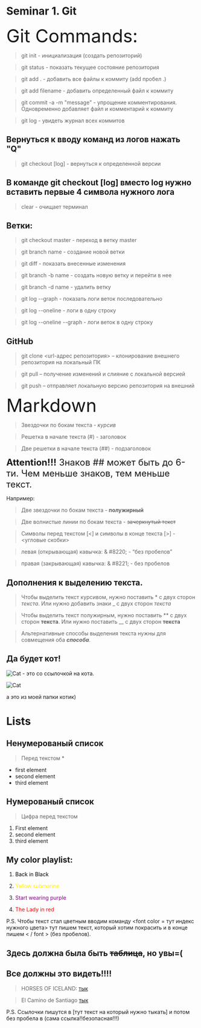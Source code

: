 # Seminar 1. Git

<font size = 7> Git Commands:</font> 

> git init - инициализация (создать репозиторий)

> git status - показать текущее состояние репозитория

> git add . - добавить все файлы к коммиту (add пробел .)

> git add filename - добавить определенный файл к коммиту

> git commit -a -m "message" - упрощение комментирования. Одновременно добавляет файл и комментарий к коммиту

> git log - увидеть журнал всех коммитов

## **Вернуться к вводу команд из логов нажать "Q"**

> git checkout [log] - вернуться к определенной версии 

## **В команде git checkout [log] вместо log нужно вставить первые 4 символа нужного лога**

> clear - очищает терминал

## Ветки: 

> git checkout master - переход в ветку master

> git branch name - создание новой ветки

> git diff - показать внесенные изменения

> git branch -b name - создать новую ветку и перейти в нее

> git branch -d name - удалить ветку

> git log --graph - показать логи веток последовательно

> git log --oneline - логи в одну строку

> git log --oneline --graph  - логи веток в одну строку

## GitHub

> git clone <url-адрес репозитория> – клонирование внешнего репозитория на  локальный ПК

> git pull – получение изменений и слияние с локальной версией

> git push – отправляет локальную версию репозитория на внешний




<font size = 7> Markdown</font> 

> Звездочки по бокам текста - *курсив*

> Решетка в начале текста (#) - заголовок 

> Две решетки в начале текста (##) - подзаголовок

<font size = 5> **Attention!!!** Знаков ## может быть до 6-ти. Чем меньше знаков, тем меньше текст.</font> 

Например:



> Две звездочки по бокам текста - **полужирный**

> Две волнистые линии по бокам текста - ~~зачеркнутый текст~~

> Символы перед текстом [&lt;] и символы в конце текста [&gt;] - &lt;угловые скобки&gt;

> левая (открывающая) кавычка: & #8220; -    &#8220;без пробелов&#8221;

> правая (закрывающая) кавычка: & #8221; - без пробелов

## Дополнения к выделению текста.

> Чтобы выделить текст курсивом, нужно поставить * с двух сторон *текста*.
Или нужно добавить знаки _ с двух сторон _текста_

> Чтобы выделить текст полужирным, нужно поставить ** с двух сторон **текста**. Или нужно поставить __ с двух сторон __текста__

> Альтернативные способы выделения текста нужны для совмещения оба _**способа**_.


## Да будет кот!

![Cat](https://www.meme-arsenal.com/memes/d846c2f40aeb9f5e151584e5d4897f88.jpg)  - это со ссылочкой на кота.

![Cat](cattttt.jpg)

а это из моей папки котик)

# Lists

## Ненумерованый список

> Перед текстом *

* first element
* second element
* third element

## Нумерованый список

> Цифра перед текстом

1. First element
2. second element
3. third element 


## My color playlist:

1. <font color = #000000> Back in Black </font>

2.  <font color = #FFF00> Yellow submarine </font>

3. <font color = #800080> Start wearing purple </font>

4. <font color = #FF0000> The Lady in red </font>

P.S. Чтобы текст стал цветным вводим команду <font color = тут индекс нужного цвета> тут пишем текст, который хотим покрасить и в конце пишем < / font > (без пробелов).

## Здесь должна была быть ~~таблица~~, но увы=(


## Все должны это видеть!!!!
> HORSES OF ICELAND: [тык](https://www.visiticeland.com/article/the-icelandic-horse)

> El Camino de Santiago [тык](https://santiago-compostela.net/)

P.S. Ссылочки пишутся в [тут текст на который нужно тыкать] и потом без пробела в (сама ссылка!!безопасная!!!)









